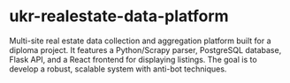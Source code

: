 # ukr-realestate-data-platform
Multi-site real estate data collection and aggregation platform built for a diploma project. It features a Python/Scrapy parser, PostgreSQL database, Flask API, and a React frontend for displaying listings. The goal is to develop a robust, scalable system with anti-bot techniques.
